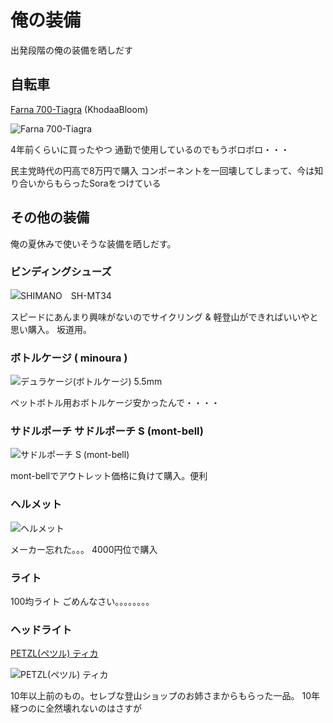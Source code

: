 # 俺の装備

出発段階の俺の装備を晒しだす

## 自転車

[Farna 700-Tiagra](http://khodaa-bloom.com/bikes/farna/farna700_tiagra/) (KhodaaBloom)

![Farna 700-Tiagra](http://khodaa-bloom.com/wp-content/uploads/2015/02/Farna_700Tia_WH.jpg)

4年前くらいに買ったやつ
通勤で使用しているのでもうボロボロ・・・

民主党時代の円高で8万円で購入
コンポーネントを一回壊してしまって、今は知り合いからもらったSoraをつけている

## その他の装備

俺の夏休みで使いそうな装備を晒しだす。

### ビンディングシューズ

![SHIMANO　SH-MT34](http://www.chari-u.com/parts/wear/shimano/shimano15shoesimg/11mt34b.jpg)

スピードにあんまり興味がないのでサイクリング & 軽登山ができればいいやと思い購入。
坂道用。

### ボトルケージ ( minoura )

![デュラケージ(ボトルケージ) 5.5mm](http://jp.images-monotaro.com/Monotaro3/pi/full/mono03553235-140710-02.jpg)

ペットボトル用おボトルケージ安かったんで・・・・

### サドルポーチ サドルポーチ S (mont-bell)

![サドルポーチ S (mont-bell)](https://webshop.montbell.jp/sys_img/related/ecinfo_002_03484.jpg)

mont-bellでアウトレット価格に負けて購入。便利

### ヘルメット 

![ヘルメット](http://www.c-youcan.com/musashi-murayama/images/mat309.jpg)

メーカー忘れた。。。
4000円位で購入


### ライト

100均ライト
ごめんなさい。。。。。。。。

### ヘッドライト

[PETZL(ペツル) ティカ](http://www.amazon.co.jp/PETZL-%E3%83%9A%E3%83%84%E3%83%AB-E93HOU-%E3%83%86%E3%82%A3%E3%82%AB-%E3%83%96%E3%83%A9%E3%82%A6%E3%83%B3/dp/B00UAJ0Z3I/ref=sr_1_3?ie=UTF8&qid=1445308363&sr=8-3&keywords=%E3%83%98%E3%83%83%E3%83%89%E3%83%A9%E3%82%A4%E3%83%88+petzl)

![PETZL(ペツル) ティカ](http://www.alteria.co.jp/images/products/E93H2-4.jpg)

10年以上前のもの。セレブな登山ショップのお姉さまからもらった一品。
10年経つのに全然壊れないのはさすが

